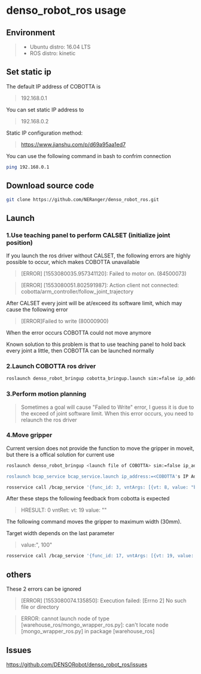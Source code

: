 # denso_robot_ros usage

## Environment

>* Ubuntu distro: 16.04 LTS
>* ROS distro: kinetic

## Set static ip

The default IP address of COBOTTA is 

> 192.168.0.1

You can set static IP address to 

> 192.168.0.2

Static IP configuration method:

> https://www.jianshu.com/p/d69a95aa1ed7

You can use the following command in bash to confrim connection

```bash
ping 192.168.0.1
```

## Download source code

```bash
git clone https://github.com/NERanger/denso_robot_ros.git
```

## Launch

### 1.Use teaching panel to perform CALSET (initialize joint position)

If you launch the ros driver without CALSET, the following errors are highly possible to occur, which makes COBOTTA unavailable

> [ERROR] [1553080035.957341120]: Failed to motor on. (84500073)

> [ERROR] [1553080051.802591987]: Action client not connected: cobotta/arm_controller/follow_joint_trajectory

After CALSET every joint will be at/exceed its software limit, which may cause the following error

> [ERROR]Failed to write (80000900)

When the error occurs COBOTTA could not move anymore

Known solution to this problem is that to use teaching panel to hold back every joint a little, then COBOTTA can be launched normally

### 2.Launch COBOTTA ros driver

```bash
roslaunch denso_robot_bringup cobotta_bringup.launch sim:=false ip_address:=192.168.0.1
```
### 3.Perform motion planning

> Sometimes a goal will cause "Failed to Write" error, I guess it is due to the exceed of joint software limit. When this error occurs, you need to relaunch the ros driver

### 4.Move gripper

Current version does not provide the function to move the gripper in moveit, but there is a offical solution for current use

```bash
roslaunch denso_robot_bringup <launch file of COBOTTA> sim:=false ip_address:=<COBOTTA's IP Address>

roslaunch bcap_service bcap_service.launch ip_address:=<COBOTTA's IP Address>

rosservice call /bcap_service '{func_id: 3, vntArgs: [{vt: 8, value: "b-CAP"}, {vt: 8, value: "CaoProv.DENSO.VRC"}, {vt: 8, value: "localhost"}, {vt: 8, value: ""}] }'
```
After these steps the following feedback from cobotta is expected

> HRESULT: 0 vntRet: vt: 19 value: "<controller handle>"

The following command moves the gripper to maximum width (30mm).

Target width depends on the last parameter 

> value:"<target width>, 100"

```bash
rosservice call /bcap_service '{func_id: 17, vntArgs: [{vt: 19, value: "<controller handle>"}, {vt: 8, value: "HandMoveA"}, {vt: 8195, value: "30, 100"}] }'
```

## others

These 2 errors can be ignored 

> [ERROR] [1553080074.135850]: Execution failed: [Errno 2] No such file or directory

> ERROR: cannot launch node of type [warehouse_ros/mongo_wrapper_ros.py]: can't locate node [mongo_wrapper_ros.py] in package [warehouse_ros]


## Issues

https://github.com/DENSORobot/denso_robot_ros/issues
